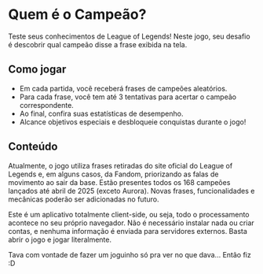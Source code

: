 # Quem é o Campeão?

Teste seus conhecimentos de League of Legends! Neste jogo, seu desafio é descobrir qual campeão disse a frase exibida na tela.

## Como jogar

- Em cada partida, você receberá frases de campeões aleatórios.
- Para cada frase, você tem até 3 tentativas para acertar o campeão correspondente.
- Ao final, confira suas estatísticas de desempenho.
- Alcance objetivos especiais e desbloqueie conquistas durante o jogo!

## Conteúdo

Atualmente, o jogo utiliza frases retiradas do site oficial do League of Legends e, em alguns casos, da Fandom, priorizando as falas de movimento ao sair da base. Estão presentes todos os 168 campeões lançados até abril de 2025 (exceto Aurora). Novas frases, funcionalidades e mecânicas poderão ser adicionadas no futuro.

Este é um aplicativo totalmente client-side, ou seja, todo o processamento acontece no seu próprio navegador. Não é necessário instalar nada ou criar contas, e nenhuma informação é enviada para servidores externos. Basta abrir o jogo e jogar literalmente.

Tava com vontade de fazer um joguinho só pra ver no que dava... Então fiz :D
